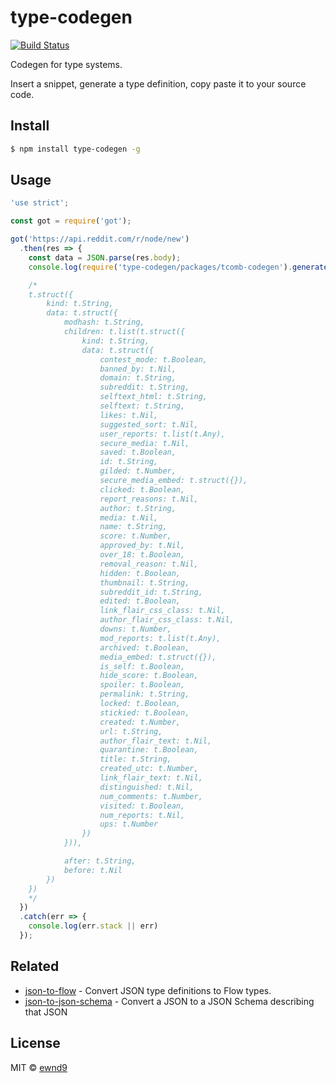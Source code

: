 # type-codegen

[![Build Status](https://travis-ci.org/ewnd9/type-codegen.svg?branch=master)](https://travis-ci.org/ewnd9/type-codegen)

Codegen for type systems.

Insert a snippet, generate a type definition, copy paste it to your source code.

## Install

```sh
$ npm install type-codegen -g
```

## Usage

```js
'use strict';

const got = require('got');

got('https://api.reddit.com/r/node/new')
  .then(res => {
    const data = JSON.parse(res.body);
    console.log(require('type-codegen/packages/tcomb-codegen').generateCode(data));

    /*
    t.struct({
        kind: t.String,
        data: t.struct({
            modhash: t.String,
            children: t.list(t.struct({
                kind: t.String,
                data: t.struct({
                    contest_mode: t.Boolean,
                    banned_by: t.Nil,
                    domain: t.String,
                    subreddit: t.String,
                    selftext_html: t.String,
                    selftext: t.String,
                    likes: t.Nil,
                    suggested_sort: t.Nil,
                    user_reports: t.list(t.Any),
                    secure_media: t.Nil,
                    saved: t.Boolean,
                    id: t.String,
                    gilded: t.Number,
                    secure_media_embed: t.struct({}),
                    clicked: t.Boolean,
                    report_reasons: t.Nil,
                    author: t.String,
                    media: t.Nil,
                    name: t.String,
                    score: t.Number,
                    approved_by: t.Nil,
                    over_18: t.Boolean,
                    removal_reason: t.Nil,
                    hidden: t.Boolean,
                    thumbnail: t.String,
                    subreddit_id: t.String,
                    edited: t.Boolean,
                    link_flair_css_class: t.Nil,
                    author_flair_css_class: t.Nil,
                    downs: t.Number,
                    mod_reports: t.list(t.Any),
                    archived: t.Boolean,
                    media_embed: t.struct({}),
                    is_self: t.Boolean,
                    hide_score: t.Boolean,
                    spoiler: t.Boolean,
                    permalink: t.String,
                    locked: t.Boolean,
                    stickied: t.Boolean,
                    created: t.Number,
                    url: t.String,
                    author_flair_text: t.Nil,
                    quarantine: t.Boolean,
                    title: t.String,
                    created_utc: t.Number,
                    link_flair_text: t.Nil,
                    distinguished: t.Nil,
                    num_comments: t.Number,
                    visited: t.Boolean,
                    num_reports: t.Nil,
                    ups: t.Number
                })
            })),

            after: t.String,
            before: t.Nil
        })
    })
    */
  })
  .catch(err => {
    console.log(err.stack || err)
  });
```

## Related

- [json-to-flow](https://www.npmjs.com/package/json-to-flow) - Convert JSON type definitions to Flow types.
- [json-to-json-schema](https://github.com/mohsen1/json-to-json-schema) - Convert a JSON to a JSON Schema describing that JSON

## License

MIT © [ewnd9](http://ewnd9.com)

